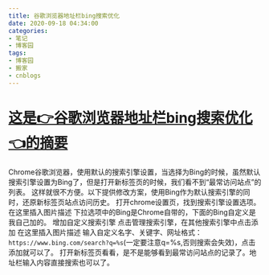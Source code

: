 ```yaml
---
title: 谷歌浏览器地址栏bing搜索优化
date: 2020-09-18 04:34:00
categories:
- 笔记
- 博客园
tags:
- 博客园
- 搬家
- cnblogs
---
```

# [这是👉谷歌浏览器地址栏bing搜索优化👈的摘要](../../../../2020/09/18/cnblog_13690605/)
<!--more-->
Chrome谷歌浏览器，使用默认的搜索引擎设置，当选择为Bing的时候，虽然默认搜索引擎设置为Bing了，但是打开新标签页的时候，我们看不到“最常访问站点”的列表。
这样就很不方便。以下提供修改方案，使用Bing作为默认搜索引擎的同时，还原新标签页站点访问历史。 打开chrome设置页，找到搜索引擎设置选项。
在这里插入图片描述 下拉选项中的Bing是Chrome自带的，下面的Bing自定义是我自己加的。 增加自定义搜索引擎
点击管理搜索引擎，在其他搜索引擎中点击添加 在这里插入图片描述
输入自定义名字、关键字、网址格式：`https://www.bing.com/search?q=%s`(一定要注意q=%s,否则搜索会失效)，点击添加就可以了。
打开新标签页看看，是不是能够看到最常访问站点的记录了。地址栏输入内容直接搜索也可以了。


